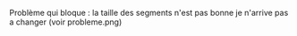 Problème qui bloque : la taille des segments n'est pas bonne je n'arrive pas a changer (voir probleme.png)
